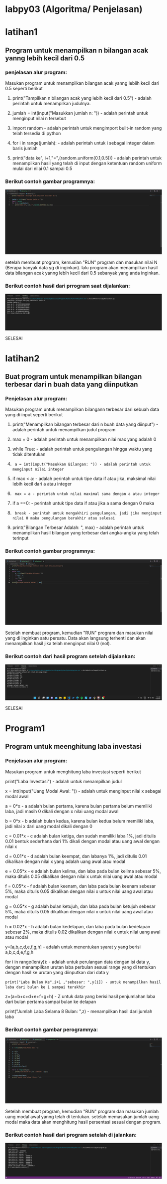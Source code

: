 # labpy03 (Algoritma/ Penjelasan)

# latihan1
## Program untuk menampilkan n bilangan acak yanng lebih kecil dari 0.5

### penjelasan alur program:
Masukan program untuk menampilkan bilangan acak yanng lebiih kecil dari 0.5 seperti berikut

1. print("Tampilkan n bilangan acak yang lebih kecil dari 0.5") - adalah perintah untuk menampilkan judulnya.

2. jumlah = int(input("Masukkan jumlah n: ")) - adalah perintah untuk menginput nilai n tersebut

3. import random - adalah perintah untuk mengimport built-in random yang telah tersedia di python

4. for i in range(jumlah): - adalah perintah untuk i sebagai integer dalam baris jumlah

5.    print("data ke", i+1,"=",(random.uniform(0.1,0.5))) - adalah perintah untuk menampilkan hasil yang telah di input dengan ketentuan random uniform mulai dari nilai 0.1 sampai 0.5

### Berikut contoh gambar programnya:

![Gambar 1](screenshot/ss1.png)

setelah membuat program, kemudian "RUN" program dan masukan nilai N (Berapa banyak  data yg di  inginkan). lalu program akan menampilkan hasil data bilangan acak yanng lebih  kecil dari 0.5 sebanyak yang anda inginkan.

### Berikut contoh hasil dari prrogram saat dijalankan:

![Gambar 2](screenshot/ss2.png)

SELESAI


# latihan2
## Buat program untuk menampilkan bilangan terbesar dari n buah data yang diinputkan

### Penjelasan alur program:
Masukan program untuk menampilkan bilangann terbesar dari sebuah data yang di input seperti berikut

1. print("Menampilkan bilangan terbesar dari n buah data yang diinput") - adalah perintah untuk menampilkan judul program

2. max = 0 - adalah perintah untuk menampilkan nilai max yang adalah 0

3. while True: - adalah perintah untuk pengulangan hingga waktu yang tidak ditentukan

4.      a = int(input("Masukkan Bilangan: ")) - adalah perintah untuk menginput nilai integer

5.   if max < a: - adalah perintah untuk tipe data if atau jika, maksimal nilai lebih kecil dari a atau integer

6.      max = a - perintah untuk nilai maximal sama dengan a atau integer

7.    if a ==0: - perintah untuk tipe data if atau jika a sama dengan 0 maka

8.      break - perintah untuk mengakhiri pengulangan, jadi jika menginput nilai 0 maka pengulangan berakhir atau selesai

9. print("Bilangan Terbesar Adalah: ", max) - adalah perintah untuk menampilkan hasil bilangan yang terbesar dari angka-angka yang telah terinput

### Berikut contoh gambar programnya:

![Gambar 3](screenshot/ss3.png)

Setelah membuat program, kemudian "RUN" program dan masukan  nilai yang di  inginkan satu persatu. Data akan langsung terhenti dan akan menampilkan hasil jika telah menginput nilai 0 (nol).

### Berikut contoh dari hasil program setelah dijalankan:

![Gambar 4](screenshot/ss4.png)

SELESAI


# Program1
## Program untuk meenghitung laba investasi

### Penjelasan alur program:
Masukan program untuk menghitung laba investasi seperti berikut

print("Laba Investasi") - adalah untuk menampilkan judul

x = int(input("Uang Modal Awal: ")) - adalah untuk menginput nilai x sebagai modal awal

a = 0*x - a adalah bulan pertama, karena bulan pertama belum memiliki laba, jadi masih 0 dikali dengan x nilai uang modal awal

b = 0*x - b adalah bulan kedua, karena bulan kedua belum memiliki laba, jadi nilai x dari uang modal dikali dengan 0

c = 0.01*x - c adalah bulan ketiga, dan sudah memiliki laba 1%, jadi ditulis 0.01 bentuk sederhana dari 1% dikali dengan modal atau uang awal dengan nilai x

d = 0.01*x - d adalah bulan keempat, dan labanya 1%, jadi ditulis 0.01 dikalikan dengan nilai x yang adalah uang awal atau modal

e = 0.05*x - e adalah bulan kelima, dan laba pada bulan kelima sebesar 5%, maka ditulis 0.05 dikalikan dengan nilai x untuk nilai uang awal atau modal

f = 0.05*x - f adalah bulan keenam, dan laba pada bulan keenam sebesar 5%, maka ditulis 0.05 dikalikan dengan nilai x untuk nilai uang awal atau modal

g = 0.05*x - g adalah bulan ketujuh, dan laba pada bulan ketujuh sebesar 5%, maka ditulis 0.05 dikalikan dengan nilai x untuk nilai uang awal atau modal

h = 0.02*x - h adalah bulan kedelapan, dan laba pada bulan kedelapan sebesar 2%, maka ditulis 0.02 dikalikan dengan nilai x untuk nilai uang awal atau modal

y=[a,b,c,d,e,f,g,h] - adalah untuk menentukan syarat y yang berisi a,b,c,d,e,f,g,h

for i in range(len(y)): - adalah untuk perulangan data dengan isi data y, dengan menampilkan urutan laba perbulan sesuai range yang di tentukan dengan hasil ke urutan yang diinputkan dari data y

    print("Laba Bulan Ke",i+1 ,"sebesar: ",y[i]) - untuk menampilkan hasil laba dari bulan ke 1 sampai terakhir

z=(a+b+c+d+e+f+g+h) - Z untuk data yang berisi hasil penjumlahan laba dari bulan pertama sampai bulan ke delapan

print("Jumlah Laba Selama 8 Bulan: ",z) - menampilkan hasil dari jumlah laba

### Berikut contoh gambar perogramnya:

![Gambar 5](screenshot/ss5.png)

Setelah membuat program, kemudian "RUN" program dan masukan  jumlah uang modal awal yanng telah di tentukan. setelah memasukan jumlah uang modal maka data akan menghitung hasil persentasi sesuai dengan program.

### Berikut contoh hasil dari program setelah di jalankan:

![Gambar 6](screenshot/ss6.png)